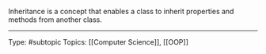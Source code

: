 Inheritance is a concept that enables a class to inherit properties and methods from another class.

___
Type: #subtopic 
Topics: [[Computer Science]], [[OOP]]

